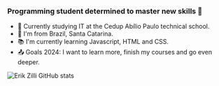 ### Programming student determined to master new skills 🚀

- 🔭 Currently studying IT at the Cedup Abílio Paulo technical school.
- 🏡 I'm from Brazil, Santa Catarina.
- 📚 I'm currently learning Javascript, HTML and CSS.
- 📤 Goals 2024: I want to learn more, finish my courses and go even deeper.

<a href="https://github.com/ErikZilli"></a>
![Erik Zilli GitHub stats](https://github-readme-stats.vercel.app/api?username=anuraghazra&show_icons=true)
